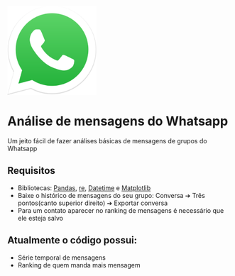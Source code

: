 <img src="Docs/whatsapp-logo-1.png" alt="drawing" width="200"/>

# Análise de mensagens do Whatsapp
Um jeito fácil de fazer análises básicas de mensagens de grupos do Whatsapp
 
## Requisitos
* Bibliotecas: [Pandas](https://pandas.pydata.org/), [re](https://docs.python.org/3/library/re.html), [Datetime](https://docs.python.org/3/library/datetime.html) e [Matplotlib](https://matplotlib.org/)
* Baixe o histórico de mensagens do seu grupo: Conversa ➔ Três pontos(canto superior direito) ➔ Exportar conversa
* Para um contato aparecer no ranking de mensagens é necessário que ele esteja salvo

## Atualmente o código possui: 
* Série temporal de mensagens
* Ranking de quem manda mais mensagem

